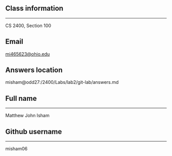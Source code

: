 ## Class information
---
CS 2400, Section 100

## Email
mi465623@ohio.edu

## Answers location
misham@odd27:/2400/Labs/lab2/git-lab/answers.md

## Full name
---
Matthew John Isham
## Github username
---
misham06
